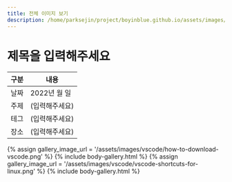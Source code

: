 ```yaml
---
title: 전체 이미지 보기
description: /home/parksejin/project/boyinblue.github.io/assets/images/vscode
---
```



제목을 입력해주세요
===


|구분|내용|
|---|---|
|날짜|2022년 월 일|
|주제|(입력해주세요)|
|테그|(입력해주세요)|
|장소|(입력해주세요)|


{% assign gallery_image_url = '/assets/images/vscode/how-to-download-vscode.png' %}
{% include body-gallery.html %}
{% assign gallery_image_url = '/assets/images/vscode/vscode-shortcuts-for-linux.png' %}
{% include body-gallery.html %}
